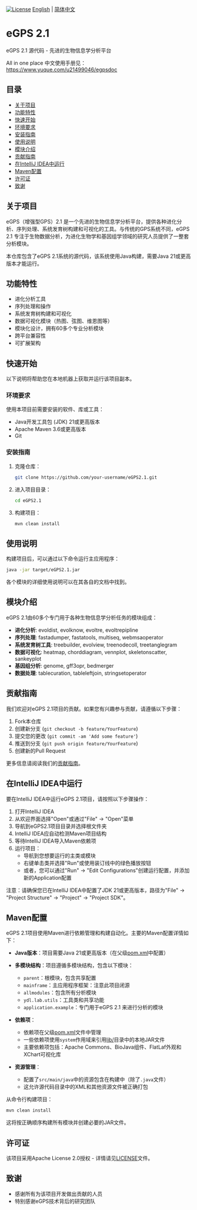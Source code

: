 [![License](https://img.shields.io/badge/license-Apache%202.0-blue.svg)](LICENSE)
[English](README.md) | [简体中文](README.zh.md)

# eGPS 2.1

eGPS 2.1 源代码 - 先进的生物信息学分析平台

All in one place 中文使用手册见：
https://www.yuque.com/u21499046/egpsdoc

## 目录

- [关于项目](#关于项目)
- [功能特性](#功能特性)
- [快速开始](#快速开始)
- [环境要求](#环境要求)
- [安装指南](#安装指南)
- [使用说明](#使用说明)
- [模块介绍](#模块介绍)
- [贡献指南](#贡献指南)
- [在IntelliJ IDEA中运行](#在intellij-idea中运行)
- [Maven配置](#maven配置)
- [许可证](#许可证)
- [致谢](#致谢)

## 关于项目

eGPS（增强型GPS）2.1 是一个先进的生物信息学分析平台，提供各种进化分析、序列处理、系统发育树构建和可视化的工具。与传统的GPS系统不同，eGPS 2.1 专注于生物数据分析，为进化生物学和基因组学领域的研究人员提供了一整套分析模块。

本仓库包含了eGPS 2.1系统的源代码，该系统使用Java构建，需要Java 21或更高版本才能运行。

## 功能特性

- 进化分析工具
- 序列处理和操作
- 系统发育树构建和可视化
- 数据可视化模块（热图、弦图、维恩图等）
- 模块化设计，拥有60多个专业分析模块
- 跨平台兼容性
- 可扩展架构

## 快速开始

以下说明将帮助您在本地机器上获取并运行该项目副本。

### 环境要求

使用本项目前需要安装的软件、库或工具：
- Java开发工具包 (JDK) 21或更高版本
- Apache Maven 3.6或更高版本
- Git

### 安装指南

1. 克隆仓库：
   ```bash
   git clone https://github.com/your-username/eGPS2.1.git
   ```
2. 进入项目目录：
   ```bash
   cd eGPS2.1
   ```
3. 构建项目：
   ```bash
   mvn clean install
   ```

## 使用说明

构建项目后，可以通过以下命令运行主应用程序：
```bash
java -jar target/eGPS2.1.jar
```

各个模块的详细使用说明可以在其各自的文档中找到。

## 模块介绍

eGPS 2.1由60多个专门用于各种生物信息学分析任务的模块组成：

- **进化分析**: evoldist, evolknow, evoltre, evoltrepipline
- **序列处理**: fastadumper, fastatools, multiseq, webmsaoperator
- **系统发育树工具**: treebuilder, evolview, treenodecoll, treetanglegram
- **数据可视化**: heatmap, chorddiagram, vennplot, skeletonscatter, sankeyplot
- **基因组分析**: genome, gff3opr, bedmerger
- **数据处理**: tablecuration, tableleftjoin, stringsetoperator

## 贡献指南

我们欢迎对eGPS 2.1项目的贡献。如果您有兴趣参与贡献，请遵循以下步骤：

1. Fork本仓库
2. 创建新分支 (`git checkout -b feature/YourFeature`)
3. 提交您的更改 (`git commit -am 'Add some feature'`)
4. 推送到分支 (`git push origin feature/YourFeature`)
5. 创建新的Pull Request

更多信息请阅读我们的[贡献指南](CONTRIBUTING.md)。

## 在IntelliJ IDEA中运行

要在IntelliJ IDEA中运行eGPS 2.1项目，请按照以下步骤操作：

1. 打开IntelliJ IDEA
2. 从欢迎界面选择"Open"或通过"File" -> "Open"菜单
3. 导航到eGPS2.1项目目录并选择根文件夹
4. IntelliJ IDEA应自动检测Maven项目结构
5. 等待IntelliJ IDEA导入Maven依赖项
6. 运行项目：
   - 导航到您想要运行的主类或模块
   - 右键单击类并选择"Run"或使用装订线中的绿色播放按钮
   - 或者，您可以通过"Run" -> "Edit Configurations"创建运行配置，并添加新的Application配置

注意：请确保您已在IntelliJ IDEA中配置了JDK 21或更高版本，路径为"File" -> "Project Structure" -> "Project" -> "Project SDK"。

## Maven配置

eGPS 2.1项目使用Maven进行依赖管理和构建自动化。主要的Maven配置详情如下：

- **Java版本**：项目需要Java 21或更高版本（在父级[pom.xml](pom.xml)中配置）
- **多模块结构**：项目遵循多模块结构，包含以下模块：
  - `parent`：根模块，包含共享配置
  - `mainframe`：主应用程序框架：注意此项目闭源
  - `allmodules`：包含所有分析模块
  - `ydl.lab.utils`：工具类和共享功能
  - `application.example`：专门用于eGPS 2.1 来进行分析的模块

- **依赖项**：
  - 依赖项在父级[pom.xml](pom.xml)文件中管理
  - 一些依赖项使用`system`作用域来引用[lib/](lib/)目录中的本地JAR文件
  - 主要依赖项包括：Apache Commons、BioJava组件、FlatLaf外观和XChart可视化库

- **资源管理**：
  - 配置了`src/main/java`中的资源包含在构建中（除了`.java`文件）
  - 这允许源代码目录中的XML和其他资源文件被正确打包

从命令行构建项目：
```bash
mvn clean install
```

这将按正确顺序构建所有模块并创建必要的JAR文件。

## 许可证

该项目采用Apache License 2.0授权 - 详情请见[LICENSE](LICENSE)文件。

## 致谢

- 感谢所有为该项目开发做出贡献的人员
- 特别感谢eGPS技术背后的研究团队
